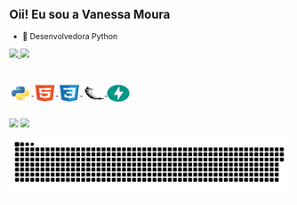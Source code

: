 ## Oii! Eu sou a Vanessa Moura

- 🦋 Desenvolvedora Python

<div>
  <a href="https://github.com/vanessadmoura">
    <img height="180em" src="https://github-readme-stats.vercel.app/api?username=vanessadmoura&show_icons=true&theme=dracula&include_all_commits=true&count_private=true"/>
    <img height="180em" src="https://github-readme-stats.vercel.app/api/top-langs/?username=vanessadmoura&layout=compact&langs_count=16&theme=dracula"/>
  </div>

##

  <div style="display: inline_block"><br>
  <img align="center" alt="vanessadmoura-Python" height="30" width="40" src="https://raw.githubusercontent.com/devicons/devicon/master/icons/python/python-original.svg">
  <img align="center" alt="vanessadmoura-HTML" height="30" width="40" src="https://raw.githubusercontent.com/devicons/devicon/master/icons/html5/html5-original.svg">
  <img align="center" alt="vanessadmoura-CSS" height="30" width="40" src="https://raw.githubusercontent.com/devicons/devicon/master/icons/css3/css3-original.svg">
  <img align="center" alt="vanessadmoura-Flask" height="30" width="40" src="https://raw.githubusercontent.com/devicons/devicon/master/icons/flask/flask-original.svg">
  <img align="center" alt="vanessadmoura-FastAPI" height="30" width="40" src="https://raw.githubusercontent.com/devicons/devicon/master/icons/fastapi/fastapi-original.svg">
</div>

##

<div>
  <a href = "mailto:nessa.moura8@gmail.com"><img src="https://img.shields.io/badge/Gmail-D14836?style=for-the-badge&logo=gmail&logoColor=white" target="_blank"></a>
  <a href="https://www.linkedin.com/in/vanessadmoura/" target="_blank"><img src="https://img.shields.io/badge/-LinkedIn-%230077B5?style=for-the-badge&logo=linkedin&logoColor=white" target="_blank"></a>
</div>

![Snake animation](https://github.com/vanessadmoura/vanessadmoura/blob/main/github-contribution-grid-snake.svg)
